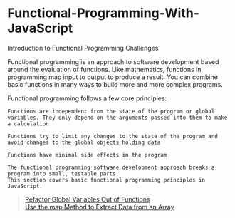 # Functional-Programming-With-JavaScript
Introduction to Functional Programming Challenges

Functional programming is an approach to software development based around the evaluation of functions. Like mathematics, functions in programming map input to output to produce a result. You can combine basic functions in many ways to build more and more complex programs.

Functional programming follows a few core principles:

    Functions are independent from the state of the program or global variables. They only depend on the arguments passed into them to make a calculation

    Functions try to limit any changes to the state of the program and avoid changes to the global objects holding data

    Functions have minimal side effects in the program
    
    The functional programming software development approach breaks a program into small, testable parts. 
    This section covers basic functional programming principles in JavaScript.

> [Refactor Global Variables Out of Functions](./Refactor%20Global%20Variables%20Out%20of%20Functions) <br/>
> [Use the map Method to Extract Data from an Array](./Use%20the%20map%20Method%20to%20Extract%20Data%20from%20an%20Array) <br/>
